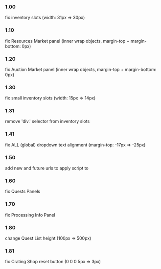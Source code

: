 ### 1.00
  fix inventory slots (width: 31px => 30px)
### 1.10
  fix Resources Market panel (inner wrap objects, margin-top + margin-bottom: 0px)
### 1.20
  fix Auction Market panel (inner wrap objects, margin-top + margin-bottom: 0px)
### 1.30
  fix small inventory slots (width: 15px => 14px)
### 1.31
  remove 'div.' selector from inventory slots
### 1.41
  fix ALL (global) dropdown text alignment (margin-top: -17px => -25px)
### 1.50
  add new and future urls to apply script to
### 1.60
  fix Quests Panels
### 1.70
  fix Processing Info Panel
### 1.80
  change Quest List height (100px => 500px)
### 1.81
  fix Crating Shop reset button (0 0 0 5px => 3px)
